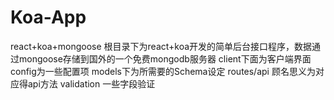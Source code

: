 # Koa-App
react+koa+mongoose
根目录下为react+koa开发的简单后台接口程序，数据通过mongoose存储到国外的一个免费mongodb服务器
client下面为客户端界面
config为一些配置项
models下为所需要的Schema设定
routes/api 顾名思义为对应得api方法
validation 一些字段验证
